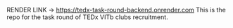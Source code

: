 RENDER LINK -> https://tedx-task-round-backend.onrender.com
This is the repo for the task round of TEDx VITb clubs recruitment.

